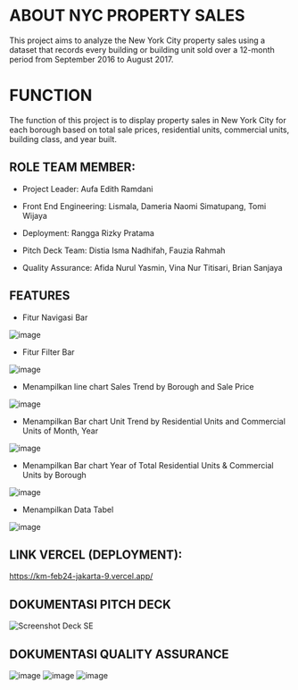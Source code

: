 # ABOUT NYC PROPERTY SALES

This project aims to analyze the New York City property sales using a dataset that records every building or building unit sold over a 12-month period from September 2016 to August 2017.

# FUNCTION

The function of this project is to display property sales in New York City for each borough based on total sale prices, residential units, commercial units, building class, and year built.

## ROLE TEAM MEMBER:

- Project Leader: Aufa Edith Ramdani

- Front End Engineering: Lismala, Dameria Naomi Simatupang, Tomi Wijaya

- Deployment: Rangga Rizky Pratama

- Pitch Deck Team: Distia Isma Nadhifah, Fauzia Rahmah

- Quality Assurance: Afida Nurul Yasmin, Vina Nur Titisari, Brian Sanjaya

## FEATURES

* Fitur Navigasi Bar

![image](https://github.com/Jakarta-9/km-feb24-jakarta-9/assets/168116790/d7487f1b-3dab-403e-818a-a5b927777e53)

* Fitur Filter Bar

![image](https://github.com/Jakarta-9/km-feb24-jakarta-9/assets/168116790/bd00c658-8f61-4b03-824c-a2d1aa251e88)

* Menampilkan line chart Sales Trend by Borough and Sale Price

![image](https://github.com/Jakarta-9/km-feb24-jakarta-9/assets/168116790/3b09f8a2-2f88-416c-8fe8-30d269128df1)

* Menampilkan Bar chart Unit Trend by Residential Units and Commercial Units of Month, Year

![image](https://github.com/Jakarta-9/km-feb24-jakarta-9/assets/168116790/d2e53ffa-a4f6-46f8-ab2f-2b116c30089c)

* Menampilkan Bar chart Year of Total Residential Units & Commercial Units by Borough

![image](https://github.com/Jakarta-9/km-feb24-jakarta-9/assets/168116790/59a05630-89cc-422e-8411-e3f70d2ffb37)

* Menampilkan Data Tabel

![image](https://github.com/Jakarta-9/km-feb24-jakarta-9/assets/168116790/344be961-0919-4d9a-b56d-9113de26bd52)


## LINK VERCEL (DEPLOYMENT):

https://km-feb24-jakarta-9.vercel.app/

## DOKUMENTASI PITCH DECK

![Screenshot Deck SE](https://github.com/Kampus-Merdeka-Software-Engineering/km-feb24-jakarta-9/assets/167766113/fb988f0f-47cd-4bab-a386-aff6702152f4)

## DOKUMENTASI QUALITY ASSURANCE

![image](https://github.com/Jakarta-9/km-feb24-jakarta-9/assets/168116790/154f509d-89b2-4cec-bb45-bcc3a3c59960)
![image](https://github.com/Jakarta-9/km-feb24-jakarta-9/assets/168116790/29df429d-c5db-4bd4-9b98-887a7675a091)
![image](https://github.com/Jakarta-9/km-feb24-jakarta-9/assets/168116790/26af4ffb-e360-4026-818f-d467c5a44b18)
